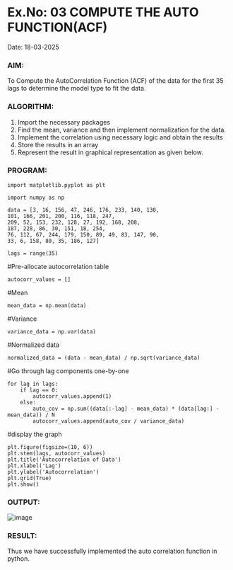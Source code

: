 # Ex.No: 03   COMPUTE THE AUTO FUNCTION(ACF)
Date: 18-03-2025

### AIM:
To Compute the AutoCorrelation Function (ACF) of the data for the first 35 lags to determine the model
type to fit the data.
### ALGORITHM:
1. Import the necessary packages
2. Find the mean, variance and then implement normalization for the data.
3. Implement the correlation using necessary logic and obtain the results
4. Store the results in an array
5. Represent the result in graphical representation as given below.
### PROGRAM:
```
import matplotlib.pyplot as plt

import numpy as np

data = [3, 16, 156, 47, 246, 176, 233, 140, 130,
101, 166, 201, 200, 116, 118, 247,
209, 52, 153, 232, 128, 27, 192, 168, 208,
187, 228, 86, 30, 151, 18, 254,
76, 112, 67, 244, 179, 150, 89, 49, 83, 147, 90,
33, 6, 158, 80, 35, 186, 127]

lags = range(35)

```
#Pre-allocate autocorrelation table
```
autocorr_values = []
```
#Mean
```
mean_data = np.mean(data)

```
#Variance
```
variance_data = np.var(data)
```
#Normalized data
```
normalized_data = (data - mean_data) / np.sqrt(variance_data)
```
#Go through lag components one-by-one
```
for lag in lags:
    if lag == 0:
        autocorr_values.append(1)
    else:
        auto_cov = np.sum((data[:-lag] - mean_data) * (data[lag:] - mean_data)) / N
        autocorr_values.append(auto_cov / variance_data) 
```

#display the graph
```
plt.figure(figsize=(10, 6))
plt.stem(lags, autocorr_values)
plt.title('Autocorrelation of Data')
plt.xlabel('Lag')
plt.ylabel('Autocorrelation')
plt.grid(True)
plt.show()

```
### OUTPUT:

![image](https://github.com/user-attachments/assets/ef4c907c-d1ff-45f3-9b90-9ce6fd2e4f7d)


### RESULT: 
Thus we have successfully implemented the auto correlation function in python.
